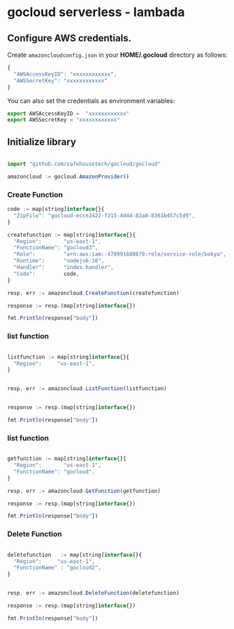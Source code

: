 # gocloud serverless - lambada

## Configure AWS credentials.

Create `amazoncloudconfig.json` in your <b>HOME/.gocloud</b> directory as follows:
```js
{
  "AWSAccessKeyID": "xxxxxxxxxxxx",
  "AWSSecretKey": "xxxxxxxxxxxx"
}
```

You can also set the credentials as environment variables:
```js
export AWSAccessKeyID =  "xxxxxxxxxxxx"
export AWSSecretKey = "xxxxxxxxxxxx"
```

## Initialize library

```js

import "github.com/safehousetech/gocloud/gocloud"

amazoncloud := gocloud.AmazonProvider()

```

### Create Function

```js
code := map[string]interface{}{
  "ZipFile": "gocloud-ecce2422-f215-4d44-83a8-8361b457c5d9",
}

createfunction := map[string]interface{}{
  "Region":       "us-east-1",
  "FunctionName": "gocloud3",
  "Role":         "arn:aws:iam::478991680879:role/service-role/bokya",
  "Runtime":      "nodejs6.10",
  "Handler":      "index.handler",
  "Code":         code,
}

resp, err := amazoncloud.CreateFunction(createfunction)

response := resp.(map[string]interface{})

fmt.Println(response["body"])
```

### list function

```js

listfunction := map[string]interface{}{
  "Region":     "us-east-1",
}


resp, err := amazoncloud.ListFunction(listfunction)


response := resp.(map[string]interface{})

fmt.Println(response["body"])
```


### list function

```js

getfunction := map[string]interface{}{
  "Region":       "us-east-1",
  "FunctionName": "gocloud",
}

resp, err := amazoncloud.GetFunction(getfunction)

response := resp.(map[string]interface{})

fmt.Println(response["body"])
```


### Delete Function

```js

deletefunction	 := map[string]interface{}{
  "Region":     "us-east-1",
  "FunctionName" : "gocloud2",
}


resp, err := amazoncloud.DeleteFunction(deletefunction)

response := resp.(map[string]interface{})

fmt.Println(response["body"])
```
